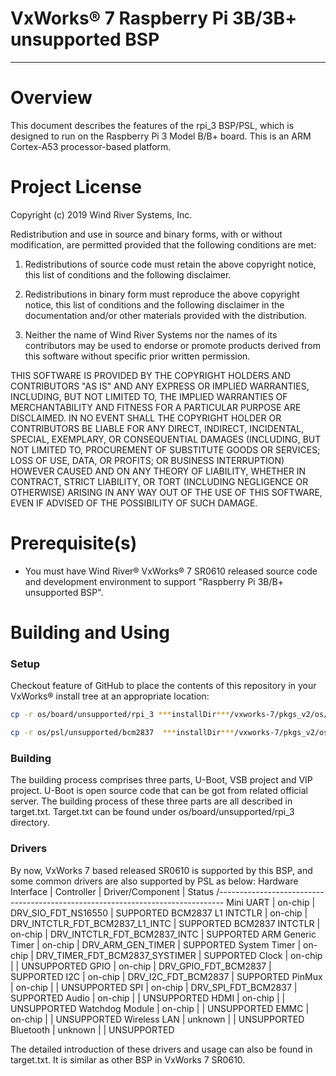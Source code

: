 VxWorks® 7 Raspberry Pi 3B/3B+ unsupported BSP
===
---

# Overview

This document describes the features of the rpi_3 BSP/PSL, which is designed
to run on the Raspberry Pi 3 Model B/B+ board. This is an ARM Cortex-A53
processor-based platform.

# Project License

Copyright (c) 2019 Wind River Systems, Inc.

Redistribution and use in source and binary forms, with or without
modification, are permitted provided that the following conditions are met:

1) Redistributions of source code must retain the above copyright notice,
this list of conditions and the following disclaimer.

2) Redistributions in binary form must reproduce the above copyright notice,
this list of conditions and the following disclaimer in the documentation
and/or other materials provided with the distribution.

3) Neither the name of Wind River Systems nor the names of its contributors
may be used to endorse or promote products derived from this software without
specific prior written permission.

THIS SOFTWARE IS PROVIDED BY THE COPYRIGHT HOLDERS AND CONTRIBUTORS "AS IS"
AND ANY EXPRESS OR IMPLIED WARRANTIES, INCLUDING, BUT NOT LIMITED TO, THE
IMPLIED WARRANTIES OF MERCHANTABILITY AND FITNESS FOR A PARTICULAR PURPOSE
ARE DISCLAIMED. IN NO EVENT SHALL THE COPYRIGHT HOLDER OR CONTRIBUTORS BE
LIABLE FOR ANY DIRECT, INDIRECT, INCIDENTAL, SPECIAL, EXEMPLARY, OR
CONSEQUENTIAL DAMAGES (INCLUDING, BUT NOT LIMITED TO, PROCUREMENT OF
SUBSTITUTE GOODS OR SERVICES; LOSS OF USE, DATA, OR PROFITS; OR BUSINESS
INTERRUPTION) HOWEVER CAUSED AND ON ANY THEORY OF LIABILITY, WHETHER IN
CONTRACT, STRICT LIABILITY, OR TORT (INCLUDING NEGLIGENCE OR OTHERWISE)
ARISING IN ANY WAY OUT OF THE USE OF THIS SOFTWARE, EVEN IF ADVISED OF THE
POSSIBILITY OF SUCH DAMAGE.

# Prerequisite(s)

* You must have Wind River® VxWorks® 7 SR0610 released source code and
  development environment to support "Raspberry Pi 3B/B+ unsupported BSP".

# Building and Using

### Setup

Checkout feature of GitHub to place the contents of this repository 
in your VxWorks® install tree at an appropriate location:
```Bash
cp -r os/board/unsupported/rpi_3 ***installDir***/vxworks-7/pkgs_v2/os/board/unsupported

cp -r os/psl/unsupported/bcm2837  ***installDir***/vxworks-7/pkgs_v2/os/psl/unsupported

```
### Building

The building process comprises three parts, U-Boot, VSB project and VIP project.
U-Boot is open source code that can be got from related official server.
The building process of these three parts are all described in target.txt.
Target.txt can be found under os/board/unsupported/rpi_3 directory.

### Drivers

By now, VxWorks 7 based released SR0610 is supported by this BSP, and some
common drivers are also supported by PSL as below:
Hardware Interface | Controller | Driver/Component                | Status
/-------------------------------------------------------------------------------
Mini UART          | on-chip    | DRV_SIO_FDT_NS16550             | SUPPORTED
BCM2837 L1 INTCTLR | on-chip    | DRV_INTCTLR_FDT_BCM2837_L1_INTC | SUPPORTED
BCM2837 INTCTLR    | on-chip    | DRV_INTCTLR_FDT_BCM2837_INTC    | SUPPORTED
ARM Generic Timer  | on-chip    | DRV_ARM_GEN_TIMER               | SUPPORTED
System Timer       | on-chip    | DRV_TIMER_FDT_BCM2837_SYSTIMER  | SUPPORTED
Clock              | on-chip    |                                 | UNSUPPORTED
GPIO               | on-chip    | DRV_GPIO_FDT_BCM2837            | SUPPORTED
I2C                | on-chip    | DRV_I2C_FDT_BCM2837             | SUPPORTED
PinMux             | on-chip    |                                 | UNSUPPORTED
SPI                | on-chip    | DRV_SPI_FDT_BCM2837             | SUPPORTED
Audio              | on-chip    |                                 | UNSUPPORTED
HDMI               | on-chip    |                                 | UNSUPPORTED
Watchdog Module    | on-chip    |                                 | UNSUPPORTED
EMMC               | on-chip    |                                 | UNSUPPORTED
Wireless LAN       | unknown    |                                 | UNSUPPORTED
Bluetooth          | unknown    |                                 | UNSUPPORTED

The detailed introduction of these drivers and usage can also be found in
target.txt. It is similar as other BSP in VxWorks 7 SR0610.

